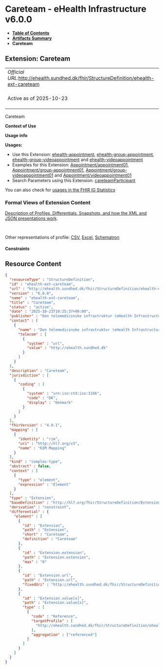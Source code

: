 # Careteam - eHealth Infrastructure v6.0.0

* [**Table of Contents**](toc.md)
* [**Artifacts Summary**](artifacts.md)
* **Careteam**

## Extension: Careteam 

| | |
| :--- | :--- |
| *Official URL*:http://ehealth.sundhed.dk/fhir/StructureDefinition/ehealth-ext-careteam | *Version*:6.0.0 |
| Active as of 2025-10-23 | *Computable Name*:ehealth-ext-careteam |

Careteam

**Context of Use**

**Usage info**

**Usages:**

* Use this Extension: [ehealth-appointment](StructureDefinition-ehealth-appointment.md), [ehealth-group-appointment](StructureDefinition-ehealth-group-appointment.md), [ehealth-group-videoappointment](StructureDefinition-ehealth-group-videoappointment.md) and [ehealth-videoappointment](StructureDefinition-ehealth-videoappointment.md)
* Examples for this Extension: [Appointment/appointment01](Appointment-appointment01.md), [Appointment/group-appointment01](Appointment-group-appointment01.md), [Appointment/group-videoappointment01](Appointment-group-videoappointment01.md) and [Appointment/videoappointment01](Appointment-videoappointment01.md)
* Search Parameters using this Extension: [careteamParticipant](SearchParameter-ehealth-appointment-search-careteam-participant.md)

You can also check for [usages in the FHIR IG Statistics](https://packages2.fhir.org/xig/dk.ehealth.sundhed.fhir.ig.core|current/StructureDefinition/ehealth-ext-careteam)

### Formal Views of Extension Content

 [Description of Profiles, Differentials, Snapshots, and how the XML and JSON presentations work](http://build.fhir.org/ig/FHIR/ig-guidance/readingIgs.html#structure-definitions). 

 

Other representations of profile: [CSV](StructureDefinition-ehealth-ext-careteam.csv), [Excel](StructureDefinition-ehealth-ext-careteam.xlsx), [Schematron](StructureDefinition-ehealth-ext-careteam.sch) 

#### Constraints



## Resource Content

```json
{
  "resourceType" : "StructureDefinition",
  "id" : "ehealth-ext-careteam",
  "url" : "http://ehealth.sundhed.dk/fhir/StructureDefinition/ehealth-ext-careteam",
  "version" : "6.0.0",
  "name" : "ehealth-ext-careteam",
  "title" : "Careteam",
  "status" : "active",
  "date" : "2025-10-23T10:25:37+00:00",
  "publisher" : "Den telemedicinske infrastruktur (eHealth Infrastructure)",
  "contact" : [
    {
      "name" : "Den telemedicinske infrastruktur (eHealth Infrastructure)",
      "telecom" : [
        {
          "system" : "url",
          "value" : "http://ehealth.sundhed.dk"
        }
      ]
    }
  ],
  "description" : "Careteam",
  "jurisdiction" : [
    {
      "coding" : [
        {
          "system" : "urn:iso:std:iso:3166",
          "code" : "DK",
          "display" : "Denmark"
        }
      ]
    }
  ],
  "fhirVersion" : "4.0.1",
  "mapping" : [
    {
      "identity" : "rim",
      "uri" : "http://hl7.org/v3",
      "name" : "RIM Mapping"
    }
  ],
  "kind" : "complex-type",
  "abstract" : false,
  "context" : [
    {
      "type" : "element",
      "expression" : "Element"
    }
  ],
  "type" : "Extension",
  "baseDefinition" : "http://hl7.org/fhir/StructureDefinition/Extension",
  "derivation" : "constraint",
  "differential" : {
    "element" : [
      {
        "id" : "Extension",
        "path" : "Extension",
        "short" : "Careteam",
        "definition" : "Careteam"
      },
      {
        "id" : "Extension.extension",
        "path" : "Extension.extension",
        "max" : "0"
      },
      {
        "id" : "Extension.url",
        "path" : "Extension.url",
        "fixedUri" : "http://ehealth.sundhed.dk/fhir/StructureDefinition/ehealth-ext-careteam"
      },
      {
        "id" : "Extension.value[x]",
        "path" : "Extension.value[x]",
        "type" : [
          {
            "code" : "Reference",
            "targetProfile" : [
              "http://ehealth.sundhed.dk/fhir/StructureDefinition/ehealth-careteam"
            ],
            "aggregation" : ["referenced"]
          }
        ]
      }
    ]
  }
}

```
